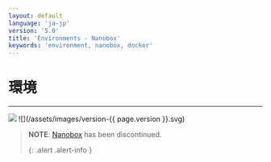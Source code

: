```yaml
---
layout: default
language: 'ja-jp'
version: '5.0'
title: 'Environments - Nanobox'
keywords: 'environment, nanobox, docker'
---
```


# 環境
- - -
![](/assets/images/document-status-stable-success.svg) ![](/assets/images/version-{{ page.version }}.svg)

> **NOTE**: [Nanobox][nanobox] has been discontinued. 
> 
> {: .alert .alert-info }

[nanobox]: https://nanobox.io

